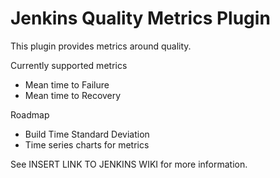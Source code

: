 Jenkins Quality Metrics Plugin
======================================

This plugin provides metrics around quality.

Currently supported metrics
- Mean time to Failure
- Mean time to Recovery

Roadmap
- Build Time Standard Deviation
- Time series charts for metrics

See INSERT LINK TO JENKINS WIKI for more information.

